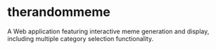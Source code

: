 # therandommeme
A Web application featuring interactive meme generation and display, including multiple category selection functionality.
